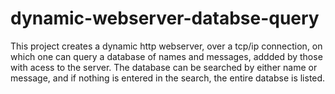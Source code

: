 # dynamic-webserver-databse-query
This project creates a dynamic http webserver, over a tcp/ip connection, on which one can query a database of names and messages, 
addded by those with acess to the server. The database can be searched by either name or message, and if nothing is entered in the search,
the entire databse is listed. 
